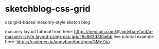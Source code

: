 # sketchblog-css-grid
css grid-based masonry-style sketch blog

masonry layout tutorial from here: https://medium.com/@andybarefoot/a-masonry-style-layout-using-css-grid-8c663d355ebb
live tutorial example here: https://codepen.io/andybarefoot/pen/QMeZda
